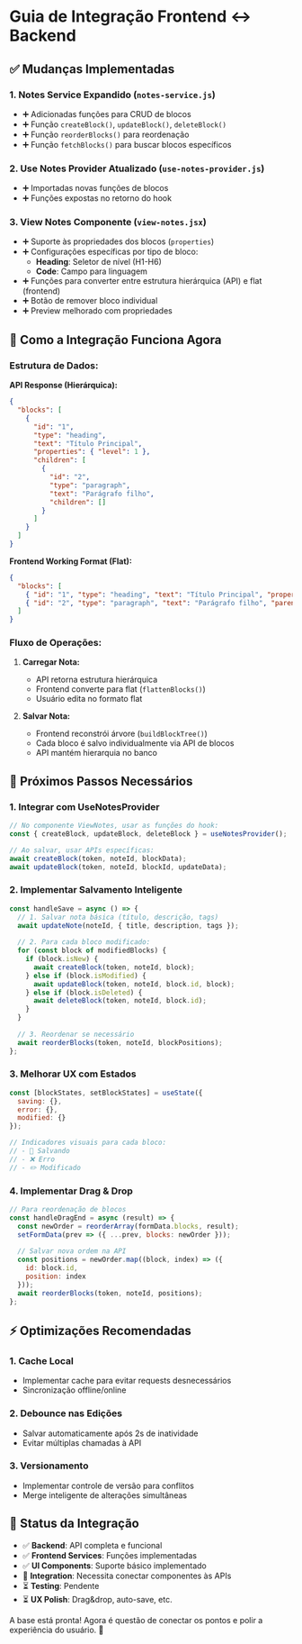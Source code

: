 # Guia de Integração Frontend ↔ Backend

## ✅ Mudanças Implementadas

### 1. **Notes Service Expandido** (`notes-service.js`)
- ➕ Adicionadas funções para CRUD de blocos
- ➕ Função `createBlock()`, `updateBlock()`, `deleteBlock()`
- ➕ Função `reorderBlocks()` para reordenação
- ➕ Função `fetchBlocks()` para buscar blocos específicos

### 2. **Use Notes Provider Atualizado** (`use-notes-provider.js`)
- ➕ Importadas novas funções de blocos
- ➕ Funções expostas no retorno do hook

### 3. **View Notes Componente** (`view-notes.jsx`)
- ➕ Suporte às propriedades dos blocos (`properties`)
- ➕ Configurações específicas por tipo de bloco:
  - **Heading**: Seletor de nível (H1-H6)
  - **Code**: Campo para linguagem
- ➕ Funções para converter entre estrutura hierárquica (API) e flat (frontend)
- ➕ Botão de remover bloco individual
- ➕ Preview melhorado com propriedades

## 🔄 Como a Integração Funciona Agora

### **Estrutura de Dados:**

**API Response (Hierárquica):**
```json
{
  "blocks": [
    {
      "id": "1",
      "type": "heading",
      "text": "Título Principal",
      "properties": { "level": 1 },
      "children": [
        {
          "id": "2", 
          "type": "paragraph",
          "text": "Parágrafo filho",
          "children": []
        }
      ]
    }
  ]
}
```

**Frontend Working Format (Flat):**
```json
{
  "blocks": [
    { "id": "1", "type": "heading", "text": "Título Principal", "properties": { "level": 1 }, "parent_id": null },
    { "id": "2", "type": "paragraph", "text": "Parágrafo filho", "parent_id": "1" }
  ]
}
```

### **Fluxo de Operações:**

1. **Carregar Nota:**
   - API retorna estrutura hierárquica
   - Frontend converte para flat (`flattenBlocks()`)
   - Usuário edita no formato flat

2. **Salvar Nota:**
   - Frontend reconstrói árvore (`buildBlockTree()`)
   - Cada bloco é salvo individualmente via API de blocos
   - API mantém hierarquia no banco

## 🚧 Próximos Passos Necessários

### 1. **Integrar com UseNotesProvider**
```javascript
// No componente ViewNotes, usar as funções do hook:
const { createBlock, updateBlock, deleteBlock } = useNotesProvider();

// Ao salvar, usar APIs específicas:
await createBlock(token, noteId, blockData);
await updateBlock(token, noteId, blockId, updateData);
```

### 2. **Implementar Salvamento Inteligente**
```javascript
const handleSave = async () => {
  // 1. Salvar nota básica (título, descrição, tags)
  await updateNote(noteId, { title, description, tags });
  
  // 2. Para cada bloco modificado:
  for (const block of modifiedBlocks) {
    if (block.isNew) {
      await createBlock(token, noteId, block);
    } else if (block.isModified) {
      await updateBlock(token, noteId, block.id, block);
    } else if (block.isDeleted) {
      await deleteBlock(token, noteId, block.id);
    }
  }
  
  // 3. Reordenar se necessário
  await reorderBlocks(token, noteId, blockPositions);
};
```

### 3. **Melhorar UX com Estados**
```javascript
const [blockStates, setBlockStates] = useState({
  saving: {},
  error: {},
  modified: {}
});

// Indicadores visuais para cada bloco:
// - 🔄 Salvando
// - ❌ Erro  
// - ✏️ Modificado
```

### 4. **Implementar Drag & Drop**
```javascript
// Para reordenação de blocos
const handleDragEnd = async (result) => {
  const newOrder = reorderArray(formData.blocks, result);
  setFormData(prev => ({ ...prev, blocks: newOrder }));
  
  // Salvar nova ordem na API
  const positions = newOrder.map((block, index) => ({
    id: block.id,
    position: index
  }));
  await reorderBlocks(token, noteId, positions);
};
```

## ⚡ Optimizações Recomendadas

### 1. **Cache Local**
- Implementar cache para evitar requests desnecessários
- Sincronização offline/online

### 2. **Debounce nas Edições**
- Salvar automaticamente após 2s de inatividade
- Evitar múltiplas chamadas à API

### 3. **Versionamento**
- Implementar controle de versão para conflitos
- Merge inteligente de alterações simultâneas

## 🎯 Status da Integração

- ✅ **Backend**: API completa e funcional
- ✅ **Frontend Services**: Funções implementadas  
- ✅ **UI Components**: Suporte básico implementado
- 🔄 **Integration**: Necessita conectar componentes às APIs
- ⏳ **Testing**: Pendente
- ⏳ **UX Polish**: Drag&drop, auto-save, etc.

A base está pronta! Agora é questão de conectar os pontos e polir a experiência do usuário. 🚀